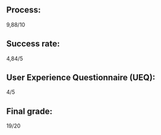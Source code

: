 ## Process:
9,88/10

## Success rate:
4,84/5

## User Experience Questionnaire (UEQ):
4/5

## Final grade:
19/20
